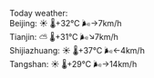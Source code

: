 Today weather:  
Beijing: ☀️   🌡️+32°C 🌬️→7km/h  
Tianjin: ⛅️  🌡️+31°C 🌬️↘7km/h  
Shijiazhuang: ☀️   🌡️+37°C 🌬️←4km/h  
Tangshan: ☀️   🌡️+29°C 🌬️→14km/h  
